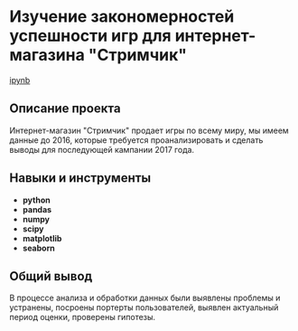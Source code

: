 # Изучение закономерностей успешности игр для интернет-магазина "Стримчик"

[ipynb](https://github.com/aq2003/Portfolio/blob/main/Gold%20Recovery/P9_Portfolio.ipynb)

## Описание проекта

Интернет-магазин "Стримчик" продает игры по всему миру, мы имеем данные до 2016, которые требуется проанализировать и сделать выводы для последующей кампании 2017 года.



## Навыки и инструменты

- **python**
- **pandas**
- **numpy**
- **scipy**
- **matplotlib**
- **seaborn**

## 

## Общий вывод

В процессе анализа и обработки данных были выявлены проблемы и устранены, посроены портерты пользователей, выявлен актуальный период оценки, проверены гипотезы.
